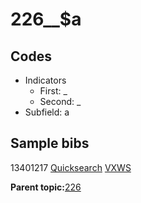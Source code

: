 # 226\_\_$a

## Codes

-   Indicators
    -   First: \_
    -   Second: \_
-   Subfield: a

## Sample bibs

13401217 [Quicksearch](https://search.library.yale.edu/catalog/13401217) [VXWS](http://prodorbis.library.yale.edu:7014/vxws/GetHoldingsService?bibId=13401217)

**Parent topic:**[226](../../tags/226/226.md)

